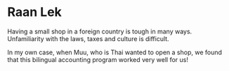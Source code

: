 # Raan Lek

Having a small shop in a foreign country is tough in many ways. Unfamiliarity with the laws, taxes and culture is difficult.

In my own case, when Muu, who is Thai wanted to open a shop, we found that this bilingual accounting program worked very well for us!